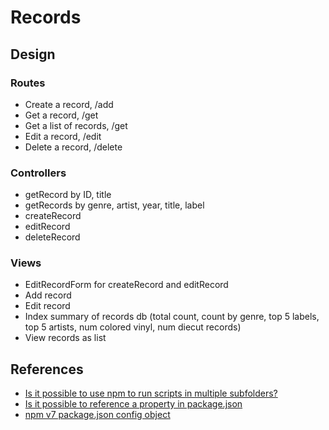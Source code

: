# Records

## Design

### Routes

- Create a record, /add
- Get a record, /get
- Get a list of records, /get
- Edit a record, /edit
- Delete a record, /delete

### Controllers

- getRecord by ID, title
- getRecords by genre, artist, year, title, label
- createRecord
- editRecord
- deleteRecord

### Views

- EditRecordForm for createRecord and editRecord
- Add record
- Edit record
- Index summary of records db (total count, count by genre, top 5 labels, top 5 artists, num colored vinyl, num diecut records)
- View records as list

## References

- [Is it possible to use npm to run scripts in multiple subfolders?](https://stackoverflow.com/a/57595943/2145103)
- [Is it possible to reference a property in package.json](https://stackoverflow.com/a/35967894/2145103)
- [npm v7 package.json config object](https://docs.npmjs.com/cli/v7/configuring-npm/package-json#config)
